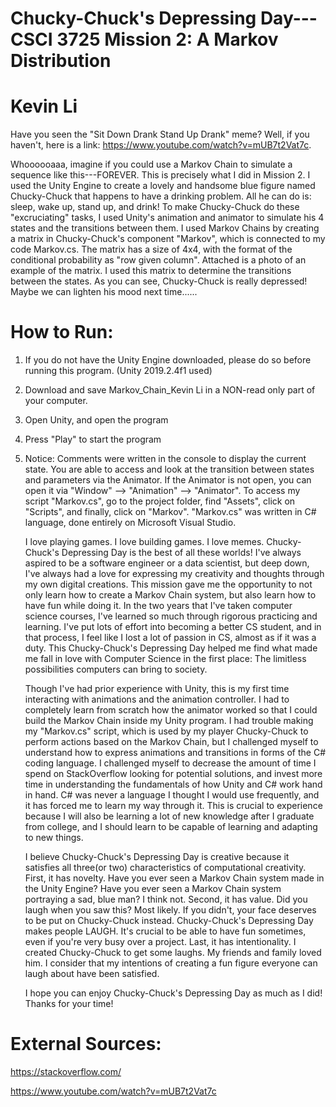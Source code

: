 # Chucky-Chuck's Depressing Day---CSCI 3725 Mission 2: A Markov Distribution
# Kevin Li
Have you seen the "Sit Down Drank Stand Up Drank" meme? Well, if you haven't, here is a link: https://www.youtube.com/watch?v=mUB7t2Vat7c.

Whoooooaaa, imagine if you could use a Markov Chain to simulate a sequence like this---FOREVER. This is precisely what I did in Mission 2. I used the Unity Engine to create a lovely and handsome blue figure named Chucky-Chuck that happens to have a drinking problem. All he can do is: sleep, wake up, stand up, and drink! To make Chucky-Chuck do these "excruciating" tasks, I used Unity's animation and animator to simulate his 4 states and the transitions between them. I used Markov Chains by creating a matrix in Chucky-Chuck's component "Markov", which is connected to my code Markov.cs. The matrix has a size of 4x4, with the format of the conditional probability as "row given column". Attached is a photo of an example of the matrix. I used this matrix to determine the transitions between the states. As you can see, Chucky-Chuck is really depressed! Maybe we can lighten his mood next time......

# How to Run:
1) If you do not have the Unity Engine downloaded, please do so before running this program. (Unity 2019.2.4f1 used)
2) Download and save Markov_Chain_Kevin Li in a NON-read only part of your computer.
3) Open Unity, and open the program
4) Press "Play" to start the program
5) Notice: Comments were written in the console to display the current state. You are able to access and look at the transition between states and parameters via the Animator. If the Animator is not open, you can open it via "Window" --> "Animation" --> "Animator". To access my script "Markov.cs", go to the project folder, find "Assets", click on "Scripts", and finally, click on "Markov". "Markov.cs" was written in C# language, done entirely on Microsoft Visual Studio.



	I love playing games. I love building games. I love memes. Chucky-Chuck's Depressing Day is the best of all these worlds! I've always aspired to be a software engineer or a data scientist, but deep down, I've always had a love for expressing my creativity and thoughts through my own digital creations. This mission gave me the opportunity to not only learn how to create a Markov Chain system, but also learn how to have fun while doing it. In the two years that I've taken computer science courses, I've learned so much through rigorous practicing and learning. I've put lots of effort into becoming a better CS student, and in that process, I feel like I lost a lot of passion in CS, almost as if it was a duty. This Chucky-Chuck's Depressing Day helped me find what made me fall in love with Computer Science in the first place: The limitless possibilities computers can bring to society.
	
	Though I've had prior experience with Unity, this is my first time interacting with animations and the animation controller. I had to completely learn from scratch how the animator worked so that I could build the Markov Chain inside my Unity program. I had trouble making my "Markov.cs" script, which is used by my player Chucky-Chuck to perform actions based on the Markov Chain, but I challenged myself to understand how to express animations and transitions in  forms of the C# coding language. I challenged myself to decrease the amount of time I spend on StackOverflow looking for potential solutions, and invest more time in understanding the fundamentals of how Unity and C# work hand in hand. C# was never a language I thought I would use frequently, and it has forced me to learn my way through it. This is crucial to experience because I will also be learning a lot of new knowledge after I graduate from college, and I should learn to be capable of learning and adapting to new things.
		
	I believe Chucky-Chuck's Depressing Day is creative because it satisfies all three(or two) characteristics of computational creativity. First, it has novelty. Have you ever seen a Markov Chain system made in the Unity Engine? Have you ever seen a Markov Chain system portraying a sad, blue man? I think not. Second, it has value. Did you laugh when you saw this? Most likely. If you didn't, your face deserves to be put on Chucky-Chuck instead. Chucky-Chuck's Depressing Day makes people LAUGH. It's crucial to be able to have fun sometimes, even if you're very busy over a project. Last, it has intentionality. I created Chucky-Chuck to get some laughs. My friends and family loved him. I consider that my intentions of creating a fun figure everyone can laugh about have been satisfied.
		
	I hope you can enjoy Chucky-Chuck's Depressing Day as much as I did! Thanks for your time!

# External Sources:
https://stackoverflow.com/

https://www.youtube.com/watch?v=mUB7t2Vat7c

